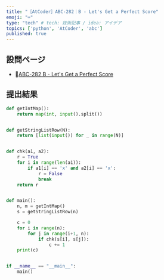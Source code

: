 ```yaml
---
title: "［AtCoder］ABC-282｜B - Let's Get a Perfect Score"
emoji: "⌨️"
type: "tech" # tech: 技術記事 / idea: アイデア
topics: ['python', 'AtCoder', 'abc']
published: true
---
```


## 設問ページ

- 🔗[ABC-282 B - Let's Get a Perfect Score](https://atcoder.jp/contests/abc282/tasks/abc282_b)

## 提出結果

```python
def getIntMap():
    return map(int, input().split())


def getStringListRow(N):
    return [list(input()) for _ in range(N)]


def chk(a1, a2):
    r = True
    for i in range(len(a1)):
        if a1[i] == 'x' and a2[i] == 'x':
            r = False
            break
    return r


def main():
    n, m = getIntMap()
    s = getStringListRow(n)

    c = 0
    for i in range(n):
        for j in range(i+1, n):
            if chk(s[i], s[j]):
                c += 1
    print(c)


if __name__ == "__main__":
    main()
```
